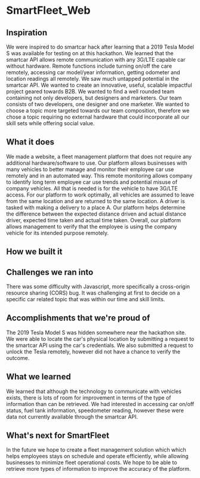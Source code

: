 # SmartFleet_Web


## Inspiration
We were inspired to do smartcar hack after learning that a 2019 Tesla Model S was available for testing on at this hackathon. We learned that the smartcar API allows remote communication with any 3G/LTE capable car without hardware. Remote functions include turning on/off the care remotely, accessing car model/year information, getting odometer and location readings all remotely. We saw much untapped potential in the smartcar API. We wanted to create an innovative, useful, scalable impactful project geared towards B2B. We wanted to find a well rounded team containing not only developers, but designers and marketers. Our team consists of two developers, one designer and one marketer. We wanted to choose a topic more targeted towards our team composition, therefore we chose a topic requiring no external hardware that could incorporate all our skill sets while offering social value.

## What it does
We made a website, a fleet management platform that does not require any additional hardware/software to use. Our platform allows businesses with many vehicles to better manage and monitor their employee car use remotely and in an automated way. This remote monitoring allows company to identify long term employee car use trends and potential misuse of company vehicles. All that is needed is for the vehicle to have 3G/LTE access. For our platform to work optimally, all vehicles are assumed to leave from the same location and are returned to the same location. A driver is tasked with making a delivery to a place A. Our platform helps determine the difference between the expected distance driven and actual distance driver, expected time taken and actual time taken. Overall, our platform allows management to verify that the employee is using the company vehicle for its intended purpose remotely.

## How we built it


## Challenges we ran into
There was some difficulty with Javascript, more specifically a cross-origin resource sharing (CORS) bug.
It was challenging at first to decide on a specific car related topic that was within our time and skill limits.

## Accomplishments that we're proud of
The 2019 Tesla Model S was hidden somewhere near the hackathon site. We were able to locate the car's physical location by submitting a request to the smartcar API using the car's credentials. We also submitted a request to unlock the Tesla remotely, however did not have a chance to verify the outcome.

## What we learned
We learned that although the technology to communicate with vehicles exists, there is lots of room for improvement in terms of the type of information than can be retrieved. We had interested in accessing car on/off status, fuel tank information, speedometer reading, however these were data not currently available through the smartcar API.

## What's next for SmartFleet
In the future we hope to create a fleet management solution which which helps employees stays on schedule and operate efficiently, while allowing businesses to minimize fleet operational costs. We hope to be able to retrieve more types of information to improve the accuracy of the platform. 
